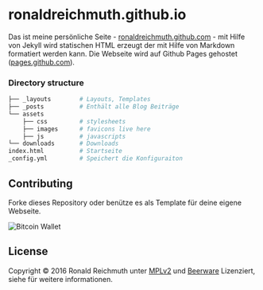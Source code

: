 # ronaldreichmuth.github.io


Das ist meine persönliche Seite - [ronaldreichmuth.github.com](https://ronaldreichmuth.github.io) - mit Hilfe von Jekyll wird statischen HTML erzeugt der mit Hilfe von Markdown formatiert werden kann. Die Webseite wird auf Github Pages gehostet ([pages.github.com](https://pages.github.com)).


### Directory structure

~~~bash
├── _layouts        # Layouts, Templates
├── _posts          # Enthält alle Blog Beiträge
└── assets
    ├── css         # stylesheets
    ├── images      # favicons live here
    ├── js          # javascripts
└── downloads       # Downloads
index.html          # Startseite  
_config.yml         # Speichert die Konfiguraiton
~~~


## Contributing

Forke dieses Repository oder benütze es als Template für deine eigene Webseite.

![](https://ronaldreichmuth.github.io/assets/images/bitcoin.png "Bitcoin Wallet")


## License

Copyright © 2016 Ronald Reichmuth unter [MPLv2](https://github.com/ronaldreichmuth/ronaldreichmuth.github.io/blob/master/LICENSE.md) und [Beerware](https://github.com/ronaldreichmuth/ronaldreichmuth.github.io/blob/master/beerware.md) Lizenziert, siehe  für weitere informationen.
